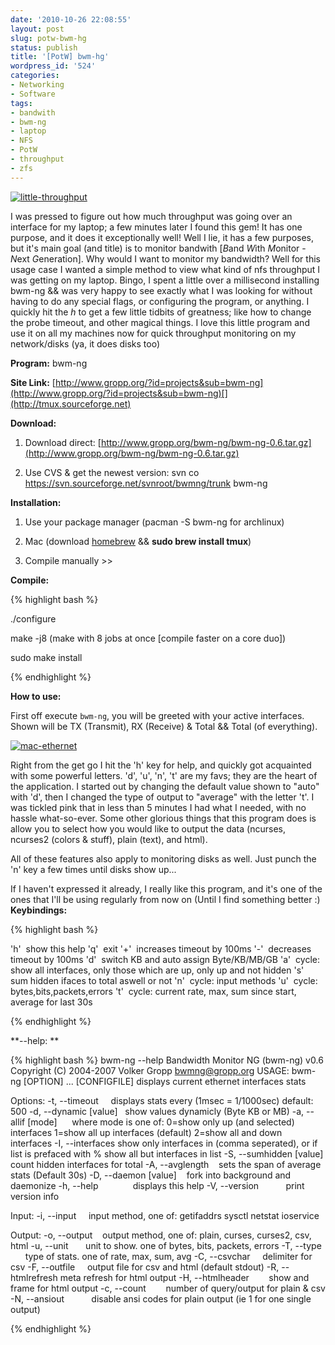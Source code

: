 ```yaml
---
date: '2010-10-26 22:08:55'
layout: post
slug: potw-bwm-hg
status: publish
title: '[PotW] bwm-hg'
wordpress_id: '524'
categories:
- Networking
- Software
tags:
- bandwith
- bwm-ng
- laptop
- NFS
- PotW
- throughput
- zfs
---
```


[![little-throughput](http://farm2.static.flickr.com/1311/5126378313_1a9ff96454.jpg)](http://www.flickr.com/photos/68444690@N00/5126378313/)

I was pressed to figure out how much throughput was going over an interface for my laptop; a few minutes later I found this gem! It has one purpose, and it does it exceptionally well! Well I lie, it has a few purposes, but it's main goal (and title) is to monitor bandwith \[*B*and *W*ith *M*onitor - *N*ext *G*eneration]. Why would I want to monitor my bandwidth? Well for this usage case I wanted a simple method to view what kind of nfs throughput I was getting on my laptop. Bingo, I spent a little over a millisecond installing bwm-ng &amp;&amp; was very happy to see exactly what I was looking for without having to do any special flags, or configuring the program, or anything. I quickly hit the *h* to get a few little tidbits of greatness; like how to change the probe timeout, and other magical things. I love this little program and use it on all my machines now for quick throughput monitoring on my network/disks (ya, it does disks too)

**Program:** bwm-ng

**Site Link:** [http://www.gropp.org/?id=projects&sub=bwm-ng](http://www.gropp.org/?id=projects&sub=bwm-ng)[](http://tmux.sourceforge.net)

**Download:**



	
  1. Download direct: [http://www.gropp.org/bwm-ng/bwm-ng-0.6.tar.gz](http://www.gropp.org/bwm-ng/bwm-ng-0.6.tar.gz)

	
  2. Use CVS & get the newest version: svn co https://svn.sourceforge.net/svnroot/bwmng/trunk bwm-ng


**Installation:**



	
  1. Use your package manager (pacman -S bwm-ng for archlinux)

	
  2. Mac (download [homebrew](http://github.com/mxcl/homebrew) &amp;&amp; **sudo  brew install tmux**)

	
  3. Compile manually >>


**Compile:**

{% highlight bash %}

./configure

make -j8 (make with 8 jobs at once [compile faster on a core duo])

sudo make install

{% endhighlight %}

**How to use:**

First off execute `bwm-ng`, you will be greeted with your active interfaces. Shown will be TX (Transmit), RX (Receive) & Total &amp;&amp; Total (of everything).

[![mac-ethernet](http://farm2.static.flickr.com/1063/5126980974_c5fe5103de.jpg)](http://www.flickr.com/photos/68444690@N00/5126980974/)

Right from the get go I hit the 'h' key for help, and quickly got acquainted with some powerful letters. 'd', 'u', 'n', 't' are my favs; they are the heart of the application. I started out by changing the default value shown to "auto" with 'd', then I changed the type of output to "average" with the letter 't'. I was tickled pink that in less than 5 minutes I had what I needed, with no hassle what-so-ever. Some other glorious things that this program does is allow you to select how you would like to output the data (ncurses, ncurses2 (colors & stuff), plain (text), and html).

All of these features also apply to monitoring disks as well. Just punch the 'n' key a few times until disks show up...

If I haven't expressed it already, I really like this program, and it's one of the ones that I'll be using regularly from now on (Until I find something better :)
**Keybindings:**

{% highlight bash %}

'h'  show this help
 'q'  exit
 '+'  increases timeout by 100ms
 '-'  decreases timeout by 100ms
 'd'  switch KB and auto assign Byte/KB/MB/GB
 'a'  cycle: show all interfaces, only those which are up,
only up and not hidden
 's'  sum hidden ifaces to total aswell or not
 'n'  cycle: input methods
'u'  cycle: bytes,bits,packets,errors
 't'  cycle: current rate, max, sum since start, average for last 30s

{% endhighlight %}

**--help:
**

{% highlight bash %}
bwm-ng --help
Bandwidth Monitor NG (bwm-ng) v0.6
Copyright (C) 2004-2007 Volker Gropp <bwmng@gropp.org>
USAGE: bwm-ng [OPTION] ... [CONFIGFILE]
displays current ethernet interfaces stats

Options:
 -t, --timeout <msec>    displays stats every <msec> (1msec = 1/1000sec)
 default: 500
 -d, --dynamic [value]   show values dynamicly (Byte KB or MB)
 -a, --allif [mode]      where mode is one of:
 0=show only up (and selected) interfaces
 1=show all up interfaces (default)
 2=show all and down interfaces
 -I, --interfaces <list> show only interfaces in <list> (comma seperated), or
 if list is prefaced with % show all but interfaces
 in list
 -S, --sumhidden [value] count hidden interfaces for total
 -A, --avglength <sec>   sets the span of average stats (Default 30s)
 -D, --daemon [value]    fork into background and daemonize
 -h, --help              displays this help
 -V, --version           print version info

Input:
 -i, --input <method>    input method, one of: getifaddrs sysctl netstat ioservice

Output:
 -o, --output <method>   output method, one of:
 plain, curses, curses2, csv, html
 -u, --unit <value>      unit to show. one of bytes, bits, packets, errors
 -T, --type <value>      type of stats. one of rate, max, sum, avg
 -C, --csvchar <char>    delimiter for csv
 -F, --outfile <file>    output file for csv and html (default stdout)
 -R, --htmlrefresh <num> meta refresh for html output
 -H, --htmlheader        show <html> and <meta> frame for html output
 -c, --count <num>       number of query/output for plain & csv
 -N, --ansiout           disable ansi codes for plain output
 (ie 1 for one single output)

{% endhighlight %} 
